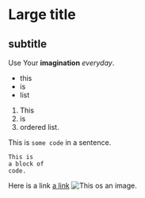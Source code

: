 # Large title
## subtitle

Use Your **imagination** *everyday*.

- this
- is
- list

1. This
2. is
3. ordered list.

This is `some code` in a sentence.

```
This is
a block of
code.
```

Here is a link [a link](https://pl.wikipedia.org/wiki/Wikipedia:Strona_g%C5%82%C3%B3wna)
![This os an image.](https://upload.wikimedia.org/wikipedia/commons/thumb/5/53/King_Richard_III.jpg/800px-King_Richard_III.jpg)
